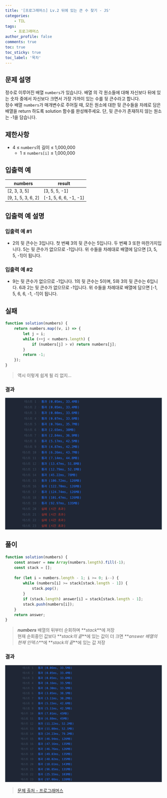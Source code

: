 ```yaml
---
title: '[프로그래머스] Lv.2 뒤에 있는 큰 수 찾기 - JS'
categories:
    - TIL
tags:
    - 프로그래머스
author_profile: false
comments: true
toc: true
toc_sticky: true
toc_label: '목차'
---
```


## 문제 설명

정수로 이루어진 배열 `numbers`가 있습니다. 배열 의 각 원소들에 대해 자신보다 뒤에 있는 숫자 중에서 자신보다 크면서 가장 가까이 있는 수를 뒷 큰수라고 합니다.  
정수 배열 `numbers`가 매개변수로 주어질 때, 모든 원소에 대한 뒷 큰수들을 차례로 담은 배열을 return 하도록 solution 함수를 완성해주세요. 단, 뒷 큰수가 존재하지 않는 원소는 -1을 담습니다.

## 제한사항

-   4 ≤ `numbers`의 길이 ≤ 1,000,000
    -   1 ≤ `numbers[i]` ≤ 1,000,000

## 입출력 예

| numbers            | result                |
| ------------------ | --------------------- |
| [2, 3, 3, 5]       | [3, 5, 5, -1]         |
| [9, 1, 5, 3, 6, 2] | [-1, 5, 6, 6, -1, -1] |

## 입출력 예 설명

### 입출력 예 #1

-   2의 뒷 큰수는 3입니다. 첫 번째 3의 뒷 큰수는 5입니다. 두 번째 3 또한 마찬가지입니다. 5는 뒷 큰수가 없으므로 -1입니다. 위 수들을 차례대로 배열에 담으면 [3, 5, 5, -1]이 됩니다.

### 입출력 예 #2

-   9는 뒷 큰수가 없으므로 -1입니다. 1의 뒷 큰수는 5이며, 5와 3의 뒷 큰수는 6입니다. 6과 2는 뒷 큰수가 없으므로 -1입니다. 위 수들을 차례대로 배열에 담으면 [-1, 5, 6, 6, -1, -1]이 됩니다.

## 실패

```javascript
function solution(numbers) {
    return numbers.map((v, i) => {
        let j = i;
        while (++j < numbers.length) {
            if (numbers[j] > v) return numbers[j];
        }
        return -1;
    });
}
```

> 역시 이렇게 쉽게 될 리 없지...

### 결과

![result1](/assets/images/2024/01/03/algorithm-117-result1.png)

## 풀이

```javascript
function solution(numbers) {
    const answer = new Array(numbers.length).fill(-1);
    const stack = [];

    for (let i = numbers.length - 1; i >= 0; i--) {
        while (numbers[i] >= stack[stack.length - 1]) {
            stack.pop();
        }
        if (stack.length) answer[i] = stack[stack.length - 1];
        stack.push(numbers[i]);
    }
    return answer;
}
```

> **_numbers_** 배열의 뒤부터 순회하며 **_stack_**에 저장  
> 현재 순회중인 값보다 **_stack의 끝_**에 있는 값이 더 크면 **_answer 배열의 현재 인덱스_**에 **_stack의 끝_**에 있는 값 저장

### 결과

![result2](/assets/images/2024/01/03/algorithm-117-result2.png)

> [문제 출처 - 프로그래머스](https://school.programmers.co.kr/learn/courses/30/lessons/154539)
